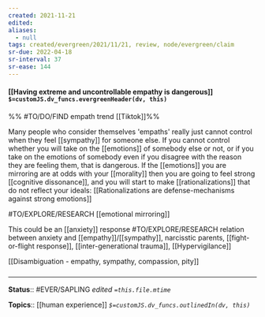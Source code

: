 ```yaml
---
created: 2021-11-21 
edited: 
aliases:
  - null
tags: created/evergreen/2021/11/21, review, node/evergreen/claim
sr-due: 2022-04-18
sr-interval: 37
sr-ease: 144
---
```


#### [[Having extreme and uncontrollable empathy is dangerous]] `$=customJS.dv_funcs.evergreenHeader(dv, this)`

%% #TO/DO/FIND empath trend [[Tiktok]]%%

Many people who consider themselves 'empaths' really just cannot control when they feel [[sympathy]] for someone else. If you cannot control whether you will take on the [[emotions]] of somebody else or not, or if you take on the emotions of somebody even if you disagree with the reason they are feeling them, that is dangerous. 
If the [[emotions]] you are mirroring are at odds with your [[morality]] then you are going to feel strong [[cognitive dissonance]], and
you will start to make [[rationalizations]] that do not reflect your ideals:
[[Rationalizations are defense-mechanisms against strong emotions]]

#TO/EXPLORE/RESEARCH  [[emotional mirroring]]

This could be an [[anxiety]] response #TO/EXPLORE/RESEARCH relation between anxiety and [[empathy]]/[[sympathy]], narcisstic  parents, [[fight-or-flight response]], [[inter-generational trauma]], [[Hypervigilance]]

[[Disambiguation - empathy, sympathy, compassion, pity]]

### <hr class="footnote"/>

**Status**:: #EVER/SAPLING 
*edited `=this.file.mtime`*

**Topics**:: [[human experience]]
*`$=customJS.dv_funcs.outlinedIn(dv, this)`*
